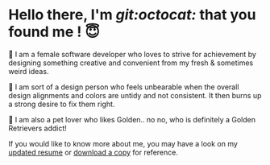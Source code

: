 # Hello there, I'm _git:octocat:_ that you found me ! :innocent:

:thought_balloon: I am a female software developer who loves to strive for achievement by designing something creative and convenient from my fresh & sometimes weird ideas.

:art: I am sort of a design person who feels unbearable when the overall design alignments and colors are untidy and not consistent. It then burns up a strong desire to fix them right.

:paw_prints: I am also a pet lover who likes Golden.. no no, who is definitely a Golden Retrievers addict!

If you would like to know more about me, you may have a look on my [updated resume](my-resume.md) or [download a copy](https://github.com/FerlynMayLing/about-me/raw/master/my-resume.docx) for reference.
